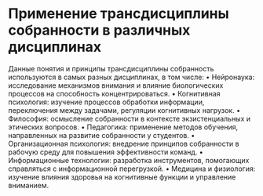 # Применение трансдисциплины собранности в различных дисциплинах

Данные понятия и принципы трансдисциплины собранность используются в самых разных дисциплинах, в том числе:
• Нейронаука: исследование механизмов внимания и влияние биологических процессов на способность концентрироваться.
• Когнитивная психология: изучение процессов обработки информации, переключения между задачами, регуляции когнитивных нагрузок.
• Философия: осмысление собранности в контексте экзистенциальных и этических вопросов.
• Педагогика: применение методов обучения, направленных на развитие собранности у студентов.
• Организационная психология: внедрение принципов собранности в рабочую среду для повышения эффективности команд.
• Информационные технологии: разработка инструментов, помогающих справляться с информационной перегрузкой.
• Медицина и физиология: изучение влияния здоровья на когнитивные функции и управление вниманием.
